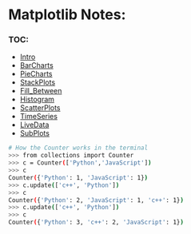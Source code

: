 # Matplotlib Notes:


### TOC:
* [Intro](./intro/mpl_demo.py)     
* [BarCharts](./bar/barchart.py)     
* [PieCharts](./pie/pie.py)     
* [StackPlots]()     
* [Fill_Between]()     
* [Histogram]()     
* [ScatterPlots]()     
* [TimeSeries]()     
* [LiveData]()     
* [SubPlots]()     


```sh 
# How the Counter works in the terminal
>>> from collections import Counter
>>> c = Counter(['Python','JavaScript'])
>>> c
Counter({'Python': 1, 'JavaScript': 1})
>>> c.update(['c++', 'Python'])
>>> c
Counter({'Python': 2, 'JavaScript': 1, 'c++': 1})
>>> c.update(['c++', 'Python'])
>>> c
Counter({'Python': 3, 'c++': 2, 'JavaScript': 1})

```